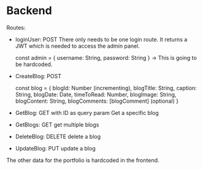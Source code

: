 # Backend

Routes:

- loginUser: POST
  There only needs to be one login route.
  It returns a JWT which is needed to access the admin panel.

  const admin = {
  username: String,
  password: String
  }
  -> This is going to be hardcoded.

- CreateBlog: POST

  const blog = {
  blogId: Number (incrementing),
  blogTitle: String,
  caption: String,
  blogDate: Date,
  timeToRead: Number,
  blogImage: String,
  blogContent: String,
  blogComments: [blogComment] (optional)
  }

- GetBlog: GET with ID as query param
  Get a specific blog

- GetBlogs: GET
  get multiple blogs

- DeleteBlog: DELETE
  delete a blog

- UpdateBlog: PUT
  update a blog

The other data for the portfolio is hardcoded in the frontend.
